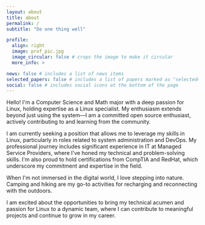 ```yaml
---
layout: about
title: about
permalink: /
subtitle: "Do one thing well"

profile:
  align: right
  image: prof_pic.jpg
  image_circular: false # crops the image to make it circular
  more_info: >

news: false # includes a list of news items
selected_papers: false # includes a list of papers marked as "selected={true}"
social: false # includes social icons at the bottom of the page
---
```


Hello! I'm a Computer Science and Math major with a deep passion for Linux, holding expertise as a Linux specialist. My enthusiasm extends beyond just using the system—I am a committed open source enthusiast, actively contributing to and learning from the community.

I am currently seeking a position that allows me to leverage my skills in Linux, particularly in roles related to system administration and DevOps. My professional journey includes significant experience in IT at Managed Service Providers, where I've honed my technical and problem-solving skills. I'm also proud to hold certifications from CompTIA and RedHat, which underscore my commitment and expertise in the field.

When I'm not immersed in the digital world, I love stepping into nature. Camping and hiking are my go-to activities for recharging and reconnecting with the outdoors.

I am excited about the opportunities to bring my technical acumen and passion for Linux to a dynamic team, where I can contribute to meaningful projects and continue to grow in my career.
